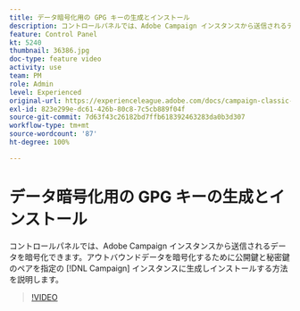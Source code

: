 ```yaml
---
title: データ暗号化用の GPG キーの生成とインストール
description: コントロールパネルでは、Adobe Campaign インスタンスから送信されるデータを暗号化できます。アウトバウンドデータを暗号化するために公開鍵と秘密鍵のペアを指定の Campaign インスタンスに生成しインストールする方法を説明します。
feature: Control Panel
kt: 5240
thumbnail: 36386.jpg
doc-type: feature video
activity: use
team: PM
role: Admin
level: Experienced
original-url: https://experienceleague.adobe.com/docs/campaign-classic-learn/tutorials/administrating/control-panel-acc/gpg-key-management/generating-and-installing-gpg-keys-for-data-encryption.html
exl-id: 823e299e-dc61-426b-80c8-7c5cb889f04f
source-git-commit: 7d63f43c26182bd7ffb618392463283da0b3d307
workflow-type: tm+mt
source-wordcount: '87'
ht-degree: 100%

---
```


# データ暗号化用の GPG キーの生成とインストール

コントロールパネルでは、Adobe Campaign インスタンスから送信されるデータを暗号化できます。アウトバウンドデータを暗号化するために公開鍵と秘密鍵のペアを指定の [!DNL Campaign] インスタンスに生成しインストールする方法を説明します。

>[!VIDEO](https://video.tv.adobe.com/v/36386?quality=12)
